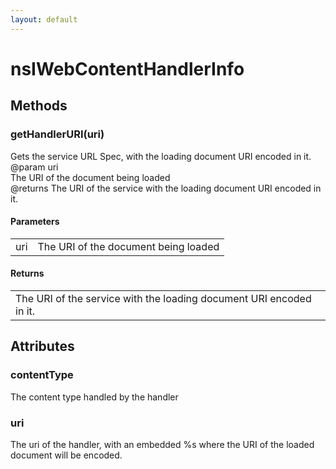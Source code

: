 ```yaml
---
layout: default
---
```


# nsIWebContentHandlerInfo #

## Methods ##

### getHandlerURI(uri) ###
   
Gets the service URL Spec, with the loading document URI encoded in it.  
@param   uri  
         The URI of the document being loaded  
@returns The URI of the service with the loading document URI encoded in   
         it.  
  

#### Parameters ####

<table>

<tr>
<td>uri</td>
<td>         The URI of the document being loaded  
</td>
</tr>

</table>

#### Returns ####

<table>

<tr>
<td>The URI of the service with the loading document URI encoded in   
         it.  
</td>
</tr>

</table>

## Attributes ##

### contentType ###
  
The content type handled by the handler  
  

### uri ###
  
The uri of the handler, with an embedded %s where the URI of the loaded  
document will be encoded.  
  
